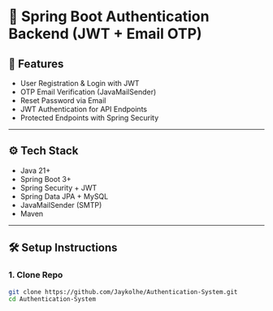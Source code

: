 # 🔐 Spring Boot Authentication Backend (JWT + Email OTP)

## 🚀 Features
- User Registration & Login with JWT
- OTP Email Verification (JavaMailSender)
- Reset Password via Email
- JWT Authentication for API Endpoints
- Protected Endpoints with Spring Security

---

## ⚙️ Tech Stack
- Java 21+
- Spring Boot 3+
- Spring Security + JWT
- Spring Data JPA + MySQL
- JavaMailSender (SMTP)
- Maven

---

## 🛠️ Setup Instructions

### 1. Clone Repo
```bash
git clone https://github.com/Jaykolhe/Authentication-System.git
cd Authentication-System

